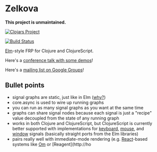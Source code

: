 # Zelkova

**This project is unmaintained.**

[![Clojars Project](http://clojars.org/jamesmacaulay/zelkova/latest-version.svg)](http://clojars.org/jamesmacaulay/zelkova)

[![Build Status](https://travis-ci.org/jamesmacaulay/zelkova.svg)](https://travis-ci.org/jamesmacaulay/zelkova)

[Elm](http://elm-lang.org/)-style FRP for Clojure and ClojureScript.

Here's a [conference talk with some demos](https://www.youtube.com/watch?v=rOKOCAkHNYw)!

Here's a [mailing list on Google Groups](https://groups.google.com/d/forum/zelkova-frp)!

## Bullet points

* signal graphs are static, just like in Elm ([why?](https://www.youtube.com/watch?v=Agu6jipKfYw))
* core.async is used to wire up running graphs
* you can run as many signal graphs as you want at the same time
* graphs can share signal nodes because each signal is just a "recipe" value decoupled from the state of any running graph
* works in both Clojure and ClojureScript, but ClojureScript is currently better supported with implementations for [keyboard](https://github.com/jamesmacaulay/zelkova/blob/master/src/jamesmacaulay/zelkova/keyboard.cljc), [mouse](https://github.com/jamesmacaulay/zelkova/blob/master/src/jamesmacaulay/zelkova/mouse.cljc), and [window](https://github.com/jamesmacaulay/zelkova/blob/master/src/jamesmacaulay/zelkova/window.cljc) signals (basically straight ports from the Elm libraries)
* pairs really well with immediate-mode rendering (e.g. [React](http://facebook.github.io/react/)-based systems like [Om](https://github.com/swannodette/om) or [Reagent](http://ho